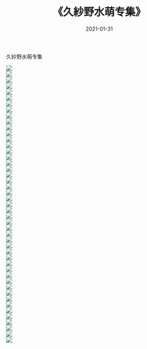 ﻿---
layout: post
title:  《久紗野水萌专集》
date:   2021-01-31
img: http://img.660000.xyz/Sharelink/唯美/2021/久紗野水萌专集/000.jpg
categories: [美女, 清纯, 唯美]
---

久紗野水萌专集

  ![](http://img.660000.xyz/Sharelink/唯美/2021/久紗野水萌专集001) <br> ![](http://img.660000.xyz/Sharelink/唯美/2021/久紗野水萌专集002) <br> ![](http://img.660000.xyz/Sharelink/唯美/2021/久紗野水萌专集003) <br> ![](http://img.660000.xyz/Sharelink/唯美/2021/久紗野水萌专集004) <br> ![](http://img.660000.xyz/Sharelink/唯美/2021/久紗野水萌专集005) <br> ![](http://img.660000.xyz/Sharelink/唯美/2021/久紗野水萌专集006) <br> ![](http://img.660000.xyz/Sharelink/唯美/2021/久紗野水萌专集007) <br> ![](http://img.660000.xyz/Sharelink/唯美/2021/久紗野水萌专集008) <br> ![](http://img.660000.xyz/Sharelink/唯美/2021/久紗野水萌专集009) <br> ![](http://img.660000.xyz/Sharelink/唯美/2021/久紗野水萌专集010) <br> ![](http://img.660000.xyz/Sharelink/唯美/2021/久紗野水萌专集011) <br> ![](http://img.660000.xyz/Sharelink/唯美/2021/久紗野水萌专集012) <br> ![](http://img.660000.xyz/Sharelink/唯美/2021/久紗野水萌专集013) <br> ![](http://img.660000.xyz/Sharelink/唯美/2021/久紗野水萌专集014) <br> ![](http://img.660000.xyz/Sharelink/唯美/2021/久紗野水萌专集015) <br> ![](http://img.660000.xyz/Sharelink/唯美/2021/久紗野水萌专集016) <br> ![](http://img.660000.xyz/Sharelink/唯美/2021/久紗野水萌专集017) <br> ![](http://img.660000.xyz/Sharelink/唯美/2021/久紗野水萌专集018) <br> ![](http://img.660000.xyz/Sharelink/唯美/2021/久紗野水萌专集019) <br> ![](http://img.660000.xyz/Sharelink/唯美/2021/久紗野水萌专集020) <br> ![](http://img.660000.xyz/Sharelink/唯美/2021/久紗野水萌专集021) <br> ![](http://img.660000.xyz/Sharelink/唯美/2021/久紗野水萌专集022) <br> ![](http://img.660000.xyz/Sharelink/唯美/2021/久紗野水萌专集023) <br> ![](http://img.660000.xyz/Sharelink/唯美/2021/久紗野水萌专集024) <br> ![](http://img.660000.xyz/Sharelink/唯美/2021/久紗野水萌专集025) <br> ![](http://img.660000.xyz/Sharelink/唯美/2021/久紗野水萌专集026) <br> ![](http://img.660000.xyz/Sharelink/唯美/2021/久紗野水萌专集027) <br> ![](http://img.660000.xyz/Sharelink/唯美/2021/久紗野水萌专集028) <br> ![](http://img.660000.xyz/Sharelink/唯美/2021/久紗野水萌专集029) <br> ![](http://img.660000.xyz/Sharelink/唯美/2021/久紗野水萌专集030) <br> ![](http://img.660000.xyz/Sharelink/唯美/2021/久紗野水萌专集031) <br> ![](http://img.660000.xyz/Sharelink/唯美/2021/久紗野水萌专集032) <br> ![](http://img.660000.xyz/Sharelink/唯美/2021/久紗野水萌专集033) <br> ![](http://img.660000.xyz/Sharelink/唯美/2021/久紗野水萌专集034) <br> ![](http://img.660000.xyz/Sharelink/唯美/2021/久紗野水萌专集035) <br> ![](http://img.660000.xyz/Sharelink/唯美/2021/久紗野水萌专集036) <br> ![](http://img.660000.xyz/Sharelink/唯美/2021/久紗野水萌专集037) <br> ![](http://img.660000.xyz/Sharelink/唯美/2021/久紗野水萌专集038) <br> ![](http://img.660000.xyz/Sharelink/唯美/2021/久紗野水萌专集039) <br> ![](http://img.660000.xyz/Sharelink/唯美/2021/久紗野水萌专集040) <br> ![](http://img.660000.xyz/Sharelink/唯美/2021/久紗野水萌专集041) <br> ![](http://img.660000.xyz/Sharelink/唯美/2021/久紗野水萌专集042) <br> ![](http://img.660000.xyz/Sharelink/唯美/2021/久紗野水萌专集043) <br> ![](http://img.660000.xyz/Sharelink/唯美/2021/久紗野水萌专集044) <br> ![](http://img.660000.xyz/Sharelink/唯美/2021/久紗野水萌专集045) <br> ![](http://img.660000.xyz/Sharelink/唯美/2021/久紗野水萌专集046) <br> ![](http://img.660000.xyz/Sharelink/唯美/2021/久紗野水萌专集047) <br>